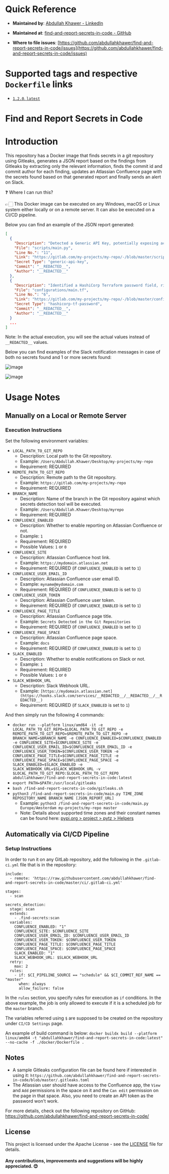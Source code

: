 # Quick Reference

-	**Maintained by**:
	[Abdullah Khawer - LinkedIn](https://www.linkedin.com/in/abdullah-khawer)

-	**Maintained at**:
	[find-and-report-secrets-in-code - GitHub](https://github.com/abdullahkhawer/find-and-report-secrets-in-code)

-	**Where to file issues**:
	[https://github.com/abdullahkhawer/find-and-report-secrets-in-code/issues](https://github.com/abdullahkhawer/find-and-report-secrets-in-code/issues)

# Supported tags and respective `Dockerfile` links

-	[`1.2.0`, `latest`](https://github.com/abdullahkhawer/find-and-report-secrets-in-code/blob/v1.2.0/docker/Dockerfile)

# Find and Report Secrets in Code

# Introduction

This repository has a Docker image that finds secrets in a git repository using Gitleaks, generates a JSON report based on the findings from Gitleaks by extracting only the relevant information, finds the commit id and commit author for each finding, updates an Atlassian Confluence page with the secrets found based on that generated report and finally sends an alert on Slack.

❓ Where I can run this?

👉🏻 This Docker image can be executed on any Windows, macOS or Linux system either locally or on a remote server. It can also be executed on a CI/CD pipeline.

Below you can find an example of the JSON report generated:

```json
[
  {
    "Description": "Detected a Generic API Key, potentially exposing access to various services and sensitive operations.",
    "File": "scripts/main.py",
    "Line No.": "11",
    "Link": "https://gitlab.com/my-projects/my-repo/-/blob/master/scripts/main.py#L11",
    "Secret Type": "generic-api-key",
    "Commit": "__REDACTED__",
    "Author": "__REDACTED__"
  },
  {
    "Description": "Identified a HashiCorp Terraform password field, risking unauthorized infrastructure configuration and security breaches.",
    "File": "configurations/main.tf",
    "Line No.": "6",
    "Link": "https://gitlab.com/my-projects/my-repo/-/blob/master/configurations/main.tf#L6",
    "Secret Type": "hashicorp-tf-password",
    "Commit": "__REDACTED__",
    "Author": "__REDACTED__"
  }
  ...
]
```

Note: In the actual execution, you will see the actual values instead of `__REDACTED__` values.

Below you can find examples of the Slack notification messages in case of both no secrets found and 1 or more secrets found:

![image](https://github.com/user-attachments/assets/b66c7111-3917-43d7-a7d7-984eb7283fb7)

![image](https://github.com/user-attachments/assets/53a4dda0-7aa1-4bc9-b34a-302606cfb22a)

# Usage Notes

## Manually on a Local or Remote Server

### Execution Instructions

Set the following environment variables:
   - `LOCAL_PATH_TO_GIT_REPO`
      - Description: Local path to the Git repository.
      - Example: `/Users/Abdullah.Khawer/Desktop/my-projects/my-repo`
      - Requirement: REQUIRED
   - `REMOTE_PATH_TO_GIT_REPO`
      - Description: Remote path to the Git repository.
      - Example: `https://gitlab.com/my-projects/my-repo`
      - Requirement: REQUIRED
   - `BRANCH_NAME`
      - Description: Name of the branch in the Git repository against which secrets detection tool will be executed.
      - Example: `/Users/Abdullah.Khawer/Desktop/myrepo`
      - Requirement: REQUIRED
   - `CONFLUENCE_ENABLED`
      - Description: Whether to enable reporting on Atlassian Confluence or not.
      - Example: `1`
      - Requirement: REQUIRED
      - Possible Values: `1` or `0`
   - `CONFLUENCE_SITE`
      - Description: Atlassian Confluence host link.
      - Example: `https://mydomain.atlassian.net`
      - Requirement: REQUIRED (if `CONFLUENCE_ENABLED` is set to `1`)
   - `CONFLUENCE_USER_EMAIL_ID`
      - Description: Atlassian Confluence user email ID.
      - Example: `myname@mydomain.com`
      - Requirement: REQUIRED (if `CONFLUENCE_ENABLED` is set to `1`)
   - `CONFLUENCE_USER_TOKEN`
      - Description: Atlassian Confluence user token.
      - Requirement: REQUIRED (if `CONFLUENCE_ENABLED` is set to `1`)
   - `CONFLUENCE_PAGE_TITLE`
      - Description: Atlassian Confluence page title.
      - Example: `Secrets Detected in the Git Repositories`
      - Requirement: REQUIRED (if `CONFLUENCE_ENABLED` is set to `1`)
   - `CONFLUENCE_PAGE_SPACE`
      - Description: Atlassian Confluence page space.
      - Example: `docs`
      - Requirement: REQUIRED (if `CONFLUENCE_ENABLED` is set to `1`)
   - `SLACK_ENABLED`
      - Description: Whether to enable notifications on Slack or not.
      - Example: `1`
      - Requirement: REQUIRED
      - Possible Values: `1` or `0`
   - `SLACK_WEBHOOK_URL`
      - Description: Slack Webhook URL.
      - Example: `[https://mydomain.atlassian.net](https://hooks.slack.com/services/__REDACTED__/__REDACTED__/__REDACTED__)`
      - Requirement: REQUIRED (if `SLACK_ENABLED` is set to `1`)

And then simply run the following 4 commands:
- `docker run --platform linux/amd64 -it -e LOCAL_PATH_TO_GIT_REPO=$LOCAL_PATH_TO_GIT_REPO -e REMOTE_PATH_TO_GIT_REPO=$REMOTE_PATH_TO_GIT_REPO -e BRANCH_NAME=$BRANCH_NAME -e CONFLUENCE_ENABLED=$CONFLUENCE_ENABLED -e CONFLUENCE_SITE=$CONFLUENCE_SITE -e CONFLUENCE_USER_EMAIL_ID=$CONFLUENCE_USER_EMAIL_ID -e CONFLUENCE_USER_TOKEN=$CONFLUENCE_USER_TOKEN -e CONFLUENCE_PAGE_TITLE=$CONFLUENCE_PAGE_TITLE -e CONFLUENCE_PAGE_SPACE=$CONFLUENCE_PAGE_SPACE -e SLACK_ENABLED=$SLACK_ENABLED -e SLACK_WEBHOOK_URL=$SLACK_WEBHOOK_URL -v $LOCAL_PATH_TO_GIT_REPO:$LOCAL_PATH_TO_GIT_REPO abdullahkhawer/find-and-report-secrets-in-code:latest`
- `export PATH=$PATH:/usr/local/gitleaks`
- `bash /find-and-report-secrets-in-code/gitleaks.sh`
- `python3 /find-and-report-secrets-in-code/main.py TIME_ZONE REPOSITORY_NAME BRANCH_NAME [JSON_REPORT_URL]`
   - Example: `python3 /find-and-report-secrets-in-code/main.py Europe/Amsterdam my-projects/my-repo master`
   - Note: Details about supported time zones and their constant names can be found here: [pypi.org > project > pytz > Helpers](https://pypi.org/project/pytz/#:~:text=through%20multiple%20timezones.-,Helpers,-There%20are%20two)

## Automatically via CI/CD Pipeline

### Setup Instructions

In order to run it on any GitLab repository, add the following in the `.gitlab-ci.yml` file that is in the repository:

```
include:
  - remote: 'https://raw.githubusercontent.com/abdullahkhawer/find-and-report-secrets-in-code/master/ci/.gitlab-ci.yml'

stages:
  - scan

secrets_detection:
  stage: scan
  extends:
    - .find-secrets:scan
  variables:
    CONFLUENCE_ENABLED: "1"
    CONFLUENCE_SITE: $CONFLUENCE_SITE
    CONFLUENCE_USER_EMAIL_ID: $CONFLUENCE_USER_EMAIL_ID
    CONFLUENCE_USER_TOKEN: $CONFLUENCE_USER_TOKEN
    CONFLUENCE_PAGE_TITLE: $CONFLUENCE_PAGE_TITLE
    CONFLUENCE_PAGE_SPACE: $CONFLUENCE_PAGE_SPACE
    SLACK_ENABLED: "1"
    SLACK_WEBHOOK_URL: $SLACK_WEBHOOK_URL
  retry:
    max: 2
  rules:
    - if: $CI_PIPELINE_SOURCE == "schedule" && $CI_COMMIT_REF_NAME == "master"
      when: always
      allow_failure: false
```

In the `rules` section, you specify rules for execution as `if` conditions. In the above example, the job is only allowed to execute if it is a scheduled job for the `master` branch.

The variables referred using `$` are supposed to be created on the repository under `CI/CD Settings` page.

An example of build command is below:
`docker buildx build --platform linux/amd64 -t "abdullahkhawer/find-and-report-secrets-in-code:latest" --no-cache -f ./docker/Dockerfile .`

## Notes

- A sample Gitleaks configuration file can be found here if interested in using it: `https://github.com/abdullahkhawer/find-and-report-secrets-in-code/blob/master/.gitleaks.toml`
- The Atlassian user should have access to the Confluence app, the `View` and `Add` permissions in the space on it and the `Can edit` permission on the page in that space. Also, you need to create an API token as the password won't work.

For more details, check out the following repository on GitHub: https://github.com/abdullahkhawer/find-and-report-secrets-in-code/

## License

This project is licensed under the Apache License - see the [LICENSE](https://github.com/abdullahkhawer/find-and-report-secrets-in-code/blob/master/docker/LICENSE) file for details.

#### Any contributions, improvements and suggestions will be highly appreciated. 😊
